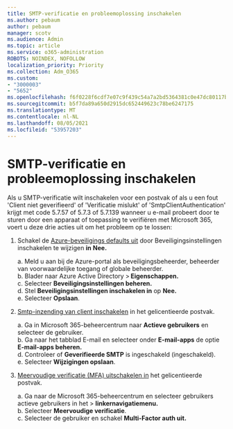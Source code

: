 ```yaml
---
title: SMTP-verificatie en probleemoplossing inschakelen
ms.author: pebaum
author: pebaum
manager: scotv
ms.audience: Admin
ms.topic: article
ms.service: o365-administration
ROBOTS: NOINDEX, NOFOLLOW
localization_priority: Priority
ms.collection: Adm_O365
ms.custom:
- "3000003"
- "5652"
ms.openlocfilehash: f6f0228f6cdf7e07c9f439c54a7a2bd5364381c0e47dc80117bd964c5eafea61
ms.sourcegitcommit: b5f7da89a650d2915dc652449623c78be6247175
ms.translationtype: MT
ms.contentlocale: nl-NL
ms.lasthandoff: 08/05/2021
ms.locfileid: "53957203"
---
```

# <a name="enable-smtp-authentication-and-troubleshooting"></a>SMTP-verificatie en probleemoplossing inschakelen

Als u SMTP-verificatie wilt inschakelen voor een postvak of als u een fout 'Client niet geverifieerd' of 'Verificatie mislukt' of 'SmtpClientAuthentication' krijgt met code 5.7.57 of 5.7.3 of 5.7.139 wanneer u e-mail probeert door te sturen door een apparaat of toepassing te verifiëren met Microsoft 365, voert u deze drie acties uit om het probleem op te lossen:

1. Schakel de [Azure-beveiligings defaults uit](/azure/active-directory/fundamentals/concept-fundamentals-security-defaults) door Beveiligingsinstellingen inschakelen te wijzigen **in** **Nee.**

    a. Meld u aan bij de Azure-portal als beveiligingsbeheerder, beheerder van voorwaardelijke toegang of globale beheerder.<BR/>
    b. Blader naar Azure Active Directory > **Eigenschappen.**<BR/>
    c. Selecteer **Beveiligingsinstellingen beheren.**<BR/>
    d. Stel **Beveiligingsinstellingen inschakelen in** op **Nee.**<BR/>
    e. Selecteer **Opslaan**.

2. [Smtp-inzending van client inschakelen](/exchange/clients-and-mobile-in-exchange-online/authenticated-client-smtp-submission#enable-smtp-auth-for-specific-mailboxes) in het gelicentieerde postvak.

    a. Ga in Microsoft 365-beheercentrum naar **Actieve gebruikers** en selecteer de gebruiker.<BR/>
    b. Ga naar het tabblad E-mail en selecteer onder **E-mail-apps** de optie **E-mail-apps beheren.**<BR/>
    d. Controleer of **Geverifieerde SMTP** is ingeschakeld (ingeschakeld).<BR/>
    e. Selecteer **Wijzigingen opslaan**.<BR/>

3. [Meervoudige verificatie (MFA) uitschakelen in](/microsoft-365/admin/security-and-compliance/set-up-multi-factor-authentication#turn-off-legacy-per-user-mfa) het gelicentieerde postvak.

    a. Ga naar de Microsoft 365-beheercentrum en selecteer gebruikers actieve gebruikers in het  >  **linkernavigatiemenu.**<BR/>
    b. Selecteer **Meervoudige verificatie**.<BR/>
    c. Selecteer de gebruiker en schakel **Multi-Factor auth uit.**<BR/>
